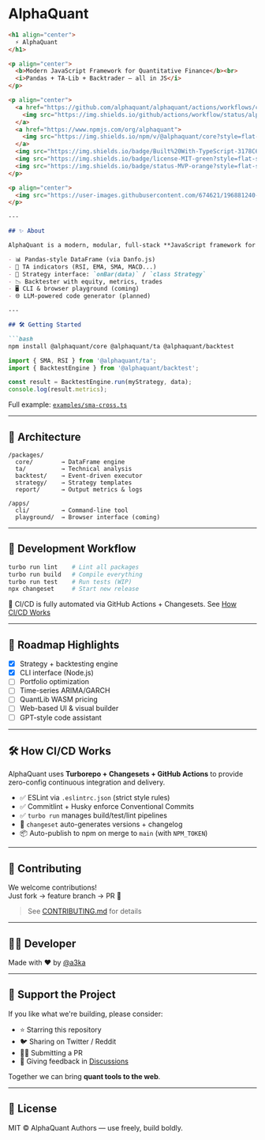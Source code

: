 # AlphaQuant

```markdown
<h1 align="center">
  ⚡️ AlphaQuant
</h1>

<p align="center">
  <b>Modern JavaScript Framework for Quantitative Finance</b><br>
  <i>Pandas + TA-Lib + Backtrader — all in JS</i>
</p>

<p align="center">
  <a href="https://github.com/alphaquant/alphaquant/actions/workflows/ci.yml">
    <img src="https://img.shields.io/github/actions/workflow/status/alphaquant/alphaquant/ci.yml?branch=main&label=CI&style=flat-square&logo=github" alt="CI Status" />
  </a>
  <a href="https://www.npmjs.com/org/alphaquant">
    <img src="https://img.shields.io/npm/v/@alphaquant/core?style=flat-square&logo=npm" alt="NPM Version" />
  </a>
  <img src="https://img.shields.io/badge/Built%20With-TypeScript-3178C6?style=flat-square&logo=typescript&logoColor=white" />
  <img src="https://img.shields.io/badge/license-MIT-green?style=flat-square" />
  <img src="https://img.shields.io/badge/status-MVP-orange?style=flat-square" />
</p>

<p align="center">
  <img src="https://user-images.githubusercontent.com/674621/196881240-fbccdcf4-753e-4f82-a8b5-e471d6c13d02.gif" width="600" alt="demo gif" />
</p>

---

## ✨ About

AlphaQuant is a modern, modular, full-stack **JavaScript framework for quant research and strategy development**. Built for **Node.js and browser**, it brings real quant tools to web-native developers.

- 📊 Pandas-style DataFrame (via Danfo.js)
- 🧠 TA indicators (RSI, EMA, SMA, MACD...)
- 🎯 Strategy interface: `onBar(data)` / `class Strategy`
- 📉 Backtester with equity, metrics, trades
- 🖥 CLI & browser playground (coming)
- 🌐 LLM-powered code generator (planned)

---

## 🛠 Getting Started

```bash
npm install @alphaquant/core @alphaquant/ta @alphaquant/backtest
```

```ts
import { SMA, RSI } from '@alphaquant/ta';
import { BacktestEngine } from '@alphaquant/backtest';

const result = BacktestEngine.run(myStrategy, data);
console.log(result.metrics);
```

Full example: [`examples/sma-cross.ts`](./examples/sma-cross.ts)

---

## 🧠 Architecture

```
/packages/
  core/        → DataFrame engine
  ta/          → Technical analysis
  backtest/    → Event-driven executor
  strategy/    → Strategy templates
  report/      → Output metrics & logs

/apps/
  cli/         → Command-line tool
  playground/  → Browser interface (coming)
```

---

## 🧪 Development Workflow

```bash
turbo run lint    # Lint all packages
turbo run build   # Compile everything
turbo run test    # Run tests (WIP)
npx changeset     # Start new release
```

🔁 CI/CD is fully automated via GitHub Actions + Changesets. See [How CI/CD Works](#️how-cicd-works)

---

## 💼 Roadmap Highlights

- [x] Strategy + backtesting engine
- [x] CLI interface (Node.js)
- [ ] Portfolio optimization
- [ ] Time-series ARIMA/GARCH
- [ ] QuantLib WASM pricing
- [ ] Web-based UI & visual builder
- [ ] GPT-style code assistant

---

## 🛠️ How CI/CD Works

AlphaQuant uses **Turborepo + Changesets + GitHub Actions** to provide zero-config continuous integration and delivery.

- ✅ ESLint via `.eslintrc.json` (strict style rules)
- ✅ Commitlint + Husky enforce Conventional Commits
- ✅ `turbo run` manages build/test/lint pipelines
- 🚀 `changeset` auto-generates versions + changelog
- 📦 Auto-publish to npm on merge to `main` (with `NPM_TOKEN`)

---

## 🤝 Contributing

We welcome contributions!  
Just fork → feature branch → PR 🙌

> See [CONTRIBUTING.md](./CONTRIBUTING.md) for details

---

## 🧑‍💻 Developer

Made with ❤️ by [@a3ka](https://github.com/a3ka)

---

## 🌟 Support the Project

If you like what we're building, please consider:

- ⭐️ Starring this repository
- 🐦 Sharing on Twitter / Reddit
- 👨‍💻 Submitting a PR
- 💬 Giving feedback in [Discussions](https://github.com/alphaquant/alphaquant/discussions)

Together we can bring **quant tools to the web**.

---

## 📜 License

MIT © AlphaQuant Authors — use freely, build boldly.
```

